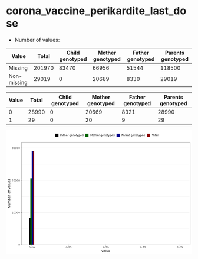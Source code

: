 # corona_vaccine_perikardite_last_dose
- Number of values:

| Value | Total | Child genotyped | Mother genotyped | Father genotyped | Parents genotyped |
| ----- | ----- | --------------- | ---------------- | ---------------- |---------------- |
| Missing | 201970 | 83470 | 66956 | 51544 | 118500 |
| Non-missing | 29019 | 0 | 20689 | 8330 | 29019 |

| Value | Total | Child genotyped | Mother genotyped | Father genotyped | Parents genotyped |
| ----- | ----- | --------------- | ---------------- | ---------------- |---------------- |
| 0 | 28990 | 0 | 20669 | 8321 | 28990 |
| 1 | 29 | 0 | 20 | 9 | 29 |



![](corona_vaccine_perikardite_last_dose_n.png)



